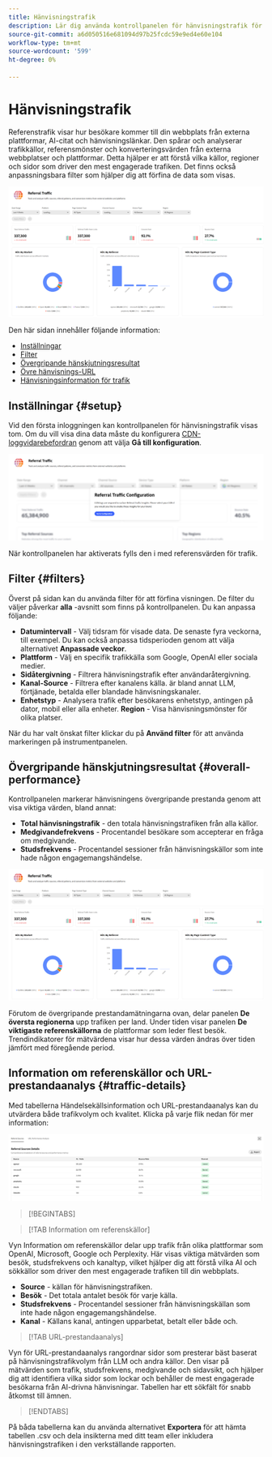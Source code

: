 ```yaml
---
title: Hänvisningstrafik
description: Lär dig använda kontrollpanelen för hänvisningstrafik för att se hur besökare kommer till din webbplats från externa plattformar, AI-citat och hänvisningslänkar.
source-git-commit: a6d050516e681094d97b25fcdc59e9ed4e60e104
workflow-type: tm+mt
source-wordcount: '599'
ht-degree: 0%

---
```



# Hänvisningstrafik

Referenstrafik visar hur besökare kommer till din webbplats från externa plattformar, AI-citat och hänvisningslänkar. Den spårar och analyserar trafikkällor, referensmönster och konverteringsvärden från externa webbplatser och plattformar. Detta hjälper er att förstå vilka källor, regioner och sidor som driver den mest engagerade trafiken. <!--Data is sourced from the CDN logs, a privacy-preserving source that does not capture personal user data.--> Det finns också anpassningsbara filter som hjälper dig att förfina de data som visas.

![Referenssida](/help/dashboards/assets/referral-traffic.png)

Den här sidan innehåller följande information:

* [Inställningar](#setup)
* [Filter](#filters)
* [Övergripande hänskjutningsresultat](#overall-performance)
* [Övre hänvisnings-URL](#top-referrals)
* [Hänvisningsinformation för trafik](#traffic-details)

## Inställningar {#setup}

Vid den första inloggningen kan kontrollpanelen för hänvisningstrafik visas tom. Om du vill visa dina data måste du konfigurera [CDN-loggvidarebefordran](/help/dashboards/customer-configuration.md#cdn-configuration) genom att välja **Gå till konfiguration**.

![Inställningar för hänskjutning](/help/dashboards/assets/referral-setup1.png)

<!--- 1. Select your Source (either CDN logs or AEM Operational Telemetry).
2. Enter a primary contact email.
3. Click **Request activation** to enable data ingestion. Hiding this until confirmation from PM-->

När kontrollpanelen har aktiverats fylls den i med referensvärden för trafik.

## Filter {#filters}

Överst på sidan kan du använda filter för att förfina visningen. De filter du väljer påverkar **alla** -avsnitt som finns på kontrollpanelen. Du kan anpassa följande:

* **Datumintervall** - Välj tidsram för visade data. De senaste fyra veckorna, till exempel. Du kan också anpassa tidsperioden genom att välja alternativet **Anpassade veckor**.
* **Plattform** - Välj en specifik trafikkälla som Google, OpenAI eller sociala medier.
* **Sidåtergivning** - Filtrera hänvisningstrafik efter användaråtergivning.
* **Kanal-Source** - Filtrera efter kanalens källa. är bland annat LLM, förtjänade, betalda eller blandade hänvisningskanaler.
* **Enhetstyp** - Analysera trafik efter besökarens enhetstyp, antingen på dator, mobil eller alla enheter.
  **Region** - Visa hänvisningsmönster för olika platser.

När du har valt önskat filter klickar du på **Använd filter** för att använda markeringen på instrumentpanelen.

## Övergripande hänskjutningsresultat {#overall-performance}

Kontrollpanelen markerar hänvisningens övergripande prestanda genom att visa viktiga värden, bland annat:

* **Total hänvisningstrafik** - den totala hänvisningstrafiken från alla källor.
* **Medgivandefrekvens** - Procentandel besökare som accepterar en fråga om medgivande.
* **Studsfrekvens** - Procentandel sessioner från hänvisningskällor som inte hade någon engagemangshändelse.

![Referenssida](/help/dashboards/assets/referral-traffic.png)

Förutom de övergripande prestandamätningarna ovan, delar panelen **De översta regionerna** upp trafiken per land. Under tiden visar panelen **De viktigaste referenskällorna** de plattformar som leder flest besök. Trendindikatorer för mätvärdena visar hur dessa värden ändras över tiden jämfört med föregående period.

<!--## Top Referral URLs {#top-referrals}

The Top Referral URLs list surfaces your site’s most visited pages from referrals.

![Top Referral URLs](/help/dashboards/assets/top-url.png)-->

## Information om referenskällor och URL-prestandaanalys {#traffic-details}

Med tabellerna Händelsekällsinformation och URL-prestandaanalys kan du utvärdera både trafikvolym och kvalitet. Klicka på varje flik nedan för mer information:

![Information om hänvisningstrafik](/help/dashboards/assets/traffic-details.png)

>[!BEGINTABS]

>[!TAB Information om referenskällor]

Vyn Information om referenskällor delar upp trafik från olika plattformar som OpenAI, Microsoft, Google och Perplexity. Här visas viktiga mätvärden som besök, studsfrekvens och kanaltyp, vilket hjälper dig att förstå vilka AI och sökkällor som driver den mest engagerade trafiken till din webbplats.

* **Source** - källan för hänvisningstrafiken.
* **Besök** - Det totala antalet besök för varje källa.
* **Studsfrekvens** - Procentandel sessioner från hänvisningskällan som inte hade någon engagemangshändelse.
* **Kanal** - Källans kanal, antingen upparbetat, betalt eller både och.

>[!TAB URL-prestandaanalys]

Vyn för URL-prestandaanalys rangordnar sidor som presterar bäst baserat på hänvisningstrafikvolym från LLM och andra källor. Den visar på mätvärden som trafik, studsfrekvens, medgivande och sidavsikt, och hjälper dig att identifiera vilka sidor som lockar och behåller de mest engagerade besökarna från AI-drivna hänvisningar. Tabellen har ett sökfält för snabb åtkomst till ämnen.

>[!ENDTABS]

På båda tabellerna kan du använda alternativet **Exportera** för att hämta tabellen .csv och dela insikterna med ditt team eller inkludera hänvisningstrafiken i den verkställande rapporten.
